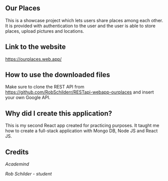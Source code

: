 ## Our Places

This is a showcase project which lets users share places among each other. It is provided with authentication to the user and the user is able to store places, upload pictures and locations. 


## Link to the website

https://ourplaces.web.app/

## How to use the downloaded files

Make sure to clone the REST API from https://github.com/RobSchilderr/RESTapi-webapp-ourplaces and insert your own Google API.

## Why did I create this application?

This is my second React app created for practicing purposes. It taught me how to create a full-stack application with Mongo DB, Node JS and React JS. 

## Credits

*Academind*

*Rob Schilder - student*





